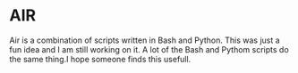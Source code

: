 # AIR

Air is a combination of scripts written in Bash and Python. This was just a fun idea and I am still working on it. 
A lot of the Bash and Pythom scripts do the same thing.I hope someone finds this usefull.
